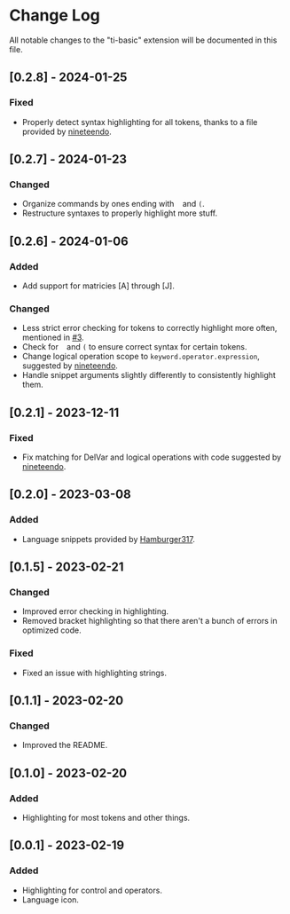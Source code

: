 # Change Log

All notable changes to the "ti-basic" extension will be documented in this file.

## [0.2.8] - 2024-01-25

### Fixed

- Properly detect syntax highlighting for all tokens, thanks to a file provided by [nineteendo](https://github.com/nineteendo).

## [0.2.7] - 2024-01-23

### Changed

- Organize commands by ones ending with ` ` and `(`.
- Restructure syntaxes to properly highlight more stuff.

## [0.2.6] - 2024-01-06

### Added

- Add support for matricies [A] through [J].

### Changed

- Less strict error checking for tokens to correctly highlight more often, mentioned in [#3](https://github.com/TIny-Hacker/language-ti-basic/issues/3).
- Check for ` ` and `(` to ensure correct syntax for certain tokens.
- Change logical operation scope to `keyword.operator.expression`, suggested by [nineteendo](https://github.com/nineteendo).
- Handle snippet arguments slightly differently to consistently highlight them.

## [0.2.1] - 2023-12-11

### Fixed

- Fix matching for DelVar and logical operations with code suggested by [nineteendo](https://github.com/nineteendo).

## [0.2.0] - 2023-03-08

### Added

- Language snippets provided by [Hamburger317](https://github.com/Hamburger317).

## [0.1.5] - 2023-02-21

### Changed

- Improved error checking in highlighting.
- Removed bracket highlighting so that there aren't a bunch of errors in optimized code.

### Fixed

- Fixed an issue with highlighting strings.

## [0.1.1] - 2023-02-20

### Changed

- Improved the README.

## [0.1.0] - 2023-02-20

### Added

- Highlighting for most tokens and other things.

## [0.0.1] - 2023-02-19

### Added

- Highlighting for control and operators.
- Language icon.
